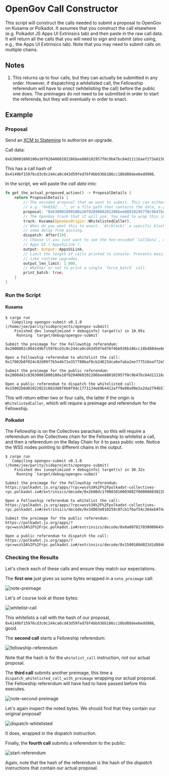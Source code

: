# OpenGov Call Constructor

This script will construct the calls needed to submit a proposal to OpenGov on Kusama or Polkadot. It assumes that you construct the call elsewhere (e.g. Polkadot JS Apps UI Extrinsics tab) and then paste in the raw call data. It will return all the calls that you will need to sign and submit (also using, e.g., the Apps UI Extrinsics tab). Note that you may need to submit calls on multiple chains.

## Notes

1. This returns up to four calls, but they can actually be submitted in any order. However, if dispatching a whitelisted call, the Fellowship referendum will have to _enact_ (whitelisting the call) before the public one does. The preimages do not need to be submitted in order to start the referenda, but they will eventually in order to enact.

## Example

### Proposal

Send an [XCM to Statemine](https://polkadot.js.org/apps/?rpc=wss%3A%2F%2Fkusama-rpc.polkadot.io#/extrinsics/decode/0x630001000100a10f0204060202286bee880102957f0c9b47bc84d11116aef273e61565cf893801e7db0223aeea112e53922a4a) to authorize an upgrade.

Call data:
```
0x630001000100a10f0204060202286bee880102957f0c9b47bc84d11116aef273e61565cf893801e7db0223aeea112e53922a4a
```

This has a call hash of `0x4149bf15976cd3c0c244ca0cd43d59fed76f4bb936b186cc18bd88dee6edd986`.

In the script, we will paste the _call data_ into:

```rust
fn get_the_actual_proposed_action() -> ProposalDetails {
	return ProposalDetails {
		// The encoded proposal that we want to submit. This can either be the call data itself,
		// e.g. "0x0102...", or a file path that contains the data, e.g. "./my_proposal.call".
		proposal: "0x630001000100a10f0204060202286bee880102957f0c9b47bc84d11116aef273e61565cf893801e7db0223aeea112e53922a4a",
		// The OpenGov track that it will use. You need to wrap this in either Kusama or Polkadot.
		track: Kusama(OpenGovOrigin::WhitelistedCaller),
		// When do you want this to enact. `At(block)` a specific block number or `After(blocks)`,
		// some delay from passing.
		dispatch: After(10),
		// Choose if you just want to see the hex-encoded `CallData`, or get a link to Polkadot JS
		// Apps UI (`AppsUiLink`).
		output: Output::AppsUiLink,
		// Limit the length of calls printed to console. Prevents massive hex dumps for proposals
		// like runtime upgrades.
		output_len_limit: 1_000,
		// Whether or not to print a single `force_batch` call.
		print_batch: true,
	}
}
```

### Run the Script

#### Kusama

```
$ cargo run
   Compiling opengov-submit v0.1.0 (/home/joe/parity/sideprojects/opengov-submit)
    Finished dev [unoptimized + debuginfo] target(s) in 10.95s
     Running `target/debug/opengov-submit`

Submit the preimage for the Fellowship referendum:
0x2000882c004149bf15976cd3c0c244ca0cd43d59fed76f4bb936b186cc18bd88dee6edd986

Open a Fellowship referendum to whitelist the call:
0x17002b0f024c02d09f7b5e4b71e357780baf8cb2d625dca6efaba2ee777516eaf72e5a14a022000000010a000000

Submit the preimage for the public referendum:
0x2000d42c03630001000100a10f0204060202286bee880102957f0c9b47bc84d11116aef273e61565cf893801e7db0223aeea112e53922a4a

Open a public referendum to dispatch the whitelisted call:
0x15002b0d02022022c662d88f6b0f84c1771134e69b4412aff9e08a99e2a2da2794b5725fbe35000000010a000000
```

This will return either two or four calls, the latter if the origin is `WhitelistedCaller`, which will require a preimage and referendum for the Fellowship.

#### Polkadot

The Fellowship is on the Collectives parachain, so this will require a referendum on the Collectives chain for the Fellowship to whitelist a call, and then a referendum on the Relay Chain for it to pass public vote. Notice the WSS nodes pointing to different chains in the output.

```
$ cargo run
   Compiling opengov-submit v0.1.0 (/home/joe/parity/sideprojects/opengov-submit)
    Finished dev [unoptimized + debuginfo] target(s) in 30.32s
     Running `target/debug/opengov-submit`

Submit the preimage for the Fellowship referendum:
https://polkadot.js.org/apps/?rpc=wss%3A%2F%2Fpolkadot-collectives-rpc.polkadot.io#/extrinsics/decode/0x2b00dc1f0003010003082f0000060302286bee02093d008817000363631d09c4ac33f2960d5d26b02f8ec89ac7a986c0bdab2a3a9f354acb6167

Open a Fellowship referendum to whitelist the call:
https://polkadot.js.org/apps/?rpc=wss%3A%2F%2Fpolkadot-collectives-rpc.polkadot.io#/extrinsics/decode/0x3d003e010259c8fcb1f6af54c364eb074abd824193044e1b3dac38dbc6f45307e7959e939037000000010a000000

Submit the preimage for the public referendum:
https://polkadot.js.org/apps/?rpc=wss%3A%2F%2Frpc.polkadot.io#/extrinsics/decode/0x0a007817030000645468652046656c6c6f777368697020736179732068656c6c6f

Open a public referendum to dispatch the call:
https://polkadot.js.org/apps/?rpc=wss%3A%2F%2Frpc.polkadot.io#/extrinsics/decode/0x1500160d022d1d8846a18770fc07a5b03383045d965aad65abb1077d0306142e60551813141e000000010a000000
```

### Checking the Results

Let's check each of these calls and ensure they match our expectations.

The **first one** just gives us some bytes wrapped in a `note_preimage` call:

![note-preimage](https://i.imgur.com/vfMq3MS.png)

Let's of course look at those bytes:

![whitelist-call](https://i.imgur.com/VUEZcQk.png)

This whitelists a call with the hash of our proposal, `0x4149bf15976cd3c0c244ca0cd43d59fed76f4bb936b186cc18bd88dee6edd986`, good.

The **second call** starts a Fellowship referendum:

![fellowship-referendum](https://i.imgur.com/g1msmrV.png)

Note that the hash is for the `whitelist_call` instruction, _not_ our actual proposal.

The **third call** submits another preimage, this time a `dispatch_whitelisted_call_with_preimage` wrapping our actual proposal. The Fellowship referendum will have had to have passed before this executes.

![note-second-preimage](https://i.imgur.com/ECFTdDS.png)

Let's again inspect the noted bytes. We should find that they contain our original proposal!

![dispatch-whitelisted](https://i.imgur.com/WvAeHLZ.png)

It does, wrapped in the dispatch instruction.

Finally, the **fourth call** submits a referendum to the public:

![start-referendum](https://i.imgur.com/hGN9YHG.png)

Again, note that the hash of the referendum is the hash of the _dispatch_ instructions that contain our actual proposal.
